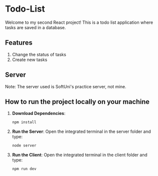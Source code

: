 # Todo-List

Welcome to my second React project! This is a todo list application where tasks are saved in a database. 

## Features
1. Change the status of tasks
2. Create new tasks

## Server
Note: The server used is SoftUni's practice server, not mine.

## How to run the project locally on your machine

1. **Download Dependencies**:
    ```bash
    npm install
    ```

2. **Run the Server**: Open the integrated terminal in the server folder and type:
    ```bash
    node server
    ```

3. **Run the Client**: Open the integrated terminal in the client folder and type:
    ```bash
    npm run dev
    ```